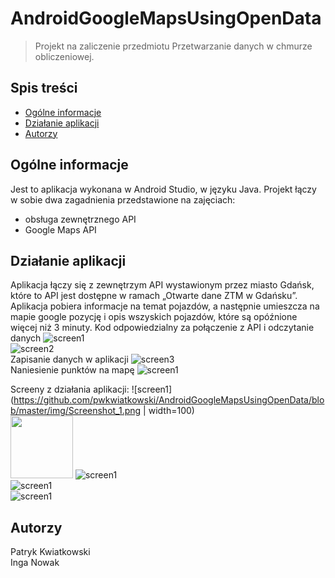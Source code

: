 # AndroidGoogleMapsUsingOpenData
> Projekt na zaliczenie przedmiotu Przetwarzanie danych w chmurze obliczeniowej.

## Spis treści
* [Ogólne informacje](#ogólne-informacje)
* [Działanie aplikacji](#działanie-aplikacji)
* [Autorzy](#autorzy)

## Ogólne informacje
Jest to aplikacja wykonana w Android Studio, w języku Java. Projekt łączy w sobie dwa zagadnienia przedstawione na zajęciach:
- obsługa zewnętrznego API
- Google Maps API

## Działanie aplikacji
Aplikacja łączy się z zewnętrzym API wystawionym przez miasto Gdańsk, które to API jest dostępne w ramach „Otwarte dane ZTM w Gdańsku”. 
Aplikacja pobiera informacje na temat pojazdów, a następnie umieszcza na mapie google pozycję i opis wszyskich pojazdów, które są opóźnione więcej niż 3 minuty. 
Kod odpowiedzialny za połączenie z API i odczytanie danych
![screen1](/img/Screenshot_1.png)  
![screen2](/img/Screenshot_2.png)  
Zapisanie danych w aplikacji
![screen3](/img/Screenshot_3.png)  
Naniesienie punktów na mapę
![screen1](/img/Screenshot_4.png)  

Screeny z działania aplikacji:
![screen1](https://github.com/pwkwiatkowski/AndroidGoogleMapsUsingOpenData/blob/master/img/Screenshot_1.png | width=100)  
<img src="https://github.com/pwkwiatkowski/AndroidGoogleMapsUsingOpenData/blob/master/img/Screenshot_1.png" width="100">
![screen1](/img/Screenshot_20210601-130743.png)  
![screen1](/img/Screenshot_20210601-130803.png)  
![screen1](/img/Screenshot_20210601-130818.png)  

## Autorzy
Patryk Kwiatkowski  
Inga Nowak
